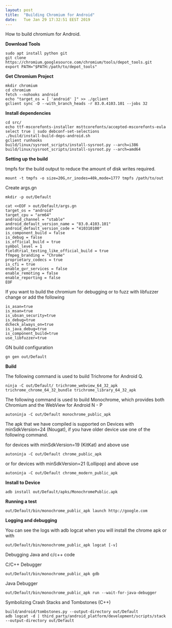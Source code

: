 ```yaml
---
layout: post
title:  "Building Chromium for Android"
date:	Tue Jan 29 17:32:51 EEST 2019
---
```


How to build chromium for Android.

**Download Tools**
	
	sudo apt install python git
	git clone https://chromium.googlesource.com/chromium/tools/depot_tools.git
	export PATH="$PATH:/path/to/depot_tools"

**Get Chromium Project**

	mkdir chromium
	cd chromium
	fetch --nohooks android
	echo "target_os = [ 'android' ]" >> ./gclient
	gclient sync -D --with_branch_heads -r 83.0.4103.101 --jobs 32

**Install dependencies**

	cd src/
	echo ttf-mscorefonts-installer msttcorefonts/accepted-mscorefonts-eula select true | sudo debconf-set-selections
	./build/install-build-deps-android.sh
	gclient runhooks
	build/linux/sysroot_scripts/install-sysroot.py --arch=i386
	build/linux/sysroot_scripts/install-sysroot.py --arch=amd64

**Setting up the build**

tmpfs for the build output to reduce the amount of disk writes required.

	mount -t tmpfs -o size=20G,nr_inodes=40k,mode=1777 tmpfs /path/to/out

Create args.gn

	mkdir -p out/Default
	
	cat <<EOF > out/Default/args.gn
	target_os = "android"
	target_cpu = "arm64"
	android_channel = "stable"
	android_default_version_name = "83.0.4103.101"
	android_default_version_code = "410310100"
	is_component_build = false
	is_debug = false
	is_official_build = true
	symbol_level = 1
	fieldtrial_testing_like_official_build = true
	ffmpeg_branding = "Chrome"
	proprietary_codecs = true
	is_cfi = true
	enable_gvr_services = false
	enable_remoting = false
	enable_reporting = false
	EOF
  
If you want to build the chromium for debugging or to fuzz with libfuzzer change or add the following

	is_asan=true
	is_msan=true
	is_ubsan_security=true
	is_debug=true
	dcheck_always_on=true
	is_java_debug=true
	is_component_build=true
	use_libfuzzer=true
  

GN build configuration

	gn gen out/Default

**Build**

The following command is used to build Trichrome for Android Q.

	ninja -C out/Default/ trichrome_webview_64_32_apk trichrome_chrome_64_32_bundle trichrome_library_64_32_apk

The following command is used to build Monochrome, which provides both Chromium and the WebView for Android N - P

	autoninja -C out/Default monochrome_public_apk

The apk that we have compiled is supported on Devices with minSdkVersion=24 (Nougat), if you have older device use one of the following command.

for devices with minSdkVersion=19 (KitKat) and above use

	autoninja -C out/Default chrome_public_apk

or for devices with minSdkVersion=21 (Lollipop) and above use

	autoninja -C out/Default chrome_modern_public_apk

**Install to Device**

	adb install out/Default/apks/MonochromePublic.apk

**Running a test**

	out/Default/bin/monochrome_public_apk launch http://google.com
	
**Logging and debugging**

You can see the logs with adb logcat when you will install the chrome apk or with

	out/Default/bin/monochrome_public_apk logcat [-v]

Debugging Java and c/c++ code

C/C++ Debugger

	out/Default/bin/monochrome_public_apk gdb

Java Debugger

	out/Default/bin/monochrome_public_apk run --wait-for-java-debugger
	
Symbolizing Crash Stacks and Tombstones (C++)

	build/android/tombstones.py --output-directory out/Default
	adb logcat -d | third_party/android_platform/development/scripts/stack --output-directory out/Default
	

